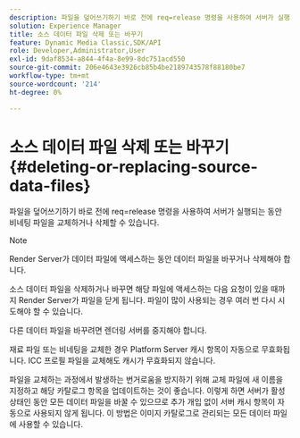 ```yaml
---
description: 파일을 덮어쓰기하기 바로 전에 req=release 명령을 사용하여 서버가 실행되는 동안 비네팅 파일을 교체하거나 삭제할 수 있습니다.
solution: Experience Manager
title: 소스 데이터 파일 삭제 또는 바꾸기
feature: Dynamic Media Classic,SDK/API
role: Developer,Administrator,User
exl-id: 9daf8534-a844-4f4a-8e99-8dc751acd550
source-git-commit: 206e4643e3926cb85b4be2189743578f88180be7
workflow-type: tm+mt
source-wordcount: '214'
ht-degree: 0%

---
```


# 소스 데이터 파일 삭제 또는 바꾸기{#deleting-or-replacing-source-data-files}

파일을 덮어쓰기하기 바로 전에 req=release 명령을 사용하여 서버가 실행되는 동안 비네팅 파일을 교체하거나 삭제할 수 있습니다.

>[!NOTE]
>
>Render Server가 데이터 파일에 액세스하는 동안 데이터 파일을 바꾸거나 삭제해야 합니다.

소스 데이터 파일을 삭제하거나 바꾸면 해당 파일에 액세스하는 다음 요청이 있을 때까지 Render Server가 파일을 닫게 됩니다. 파일이 많이 사용되는 경우 여러 번 다시 시도해야 할 수 있습니다.

다른 데이터 파일을 바꾸려면 렌더링 서버를 중지해야 합니다.

재료 파일 또는 비네팅을 교체한 경우 Platform Server 캐시 항목이 자동으로 무효화됩니다. ICC 프로필 파일을 교체해도 캐시가 무효화되지 않습니다.

파일을 교체하는 과정에서 발생하는 번거로움을 방지하기 위해 교체 파일에 새 이름을 지정하고 해당 카탈로그 항목을 업데이트하는 것이 좋습니다. 이렇게 하면 서버가 활성 상태인 동안 모든 데이터 파일을 바꿀 수 있으므로 추가 개입 없이 서버 캐시 항목이 자동으로 사용되지 않게 됩니다. 이 방법은 이미지 카탈로그로 관리되는 모든 데이터 파일에 사용할 수 있습니다.
